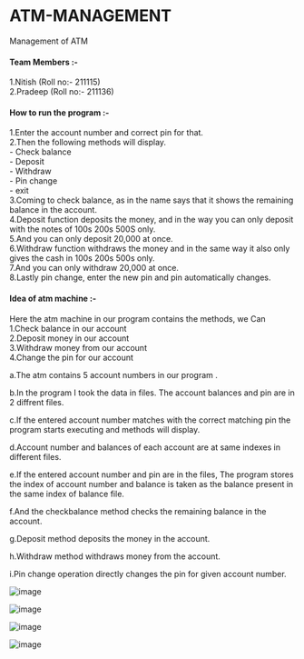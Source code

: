 # ATM-MANAGEMENT
Management of ATM
#### Team Members :-
1.Nitish (Roll no:- 211115)            
2.Pradeep (Roll no:- 211136)                  
#### How to run the program :- 
1.Enter the account number and correct pin for that.      
2.Then the following methods will display.   
     - Check balance   
     - Deposit    
     - Withdraw    
     - Pin change     
     - exit    
3.Coming to check balance, as in the name says that it shows the remaining balance in the account.    
4.Deposit function deposits the money, and in the way you can only deposit with the notes of 100s 200s 500S only.    
5.And you can only deposit 20,000 at once.           
6.Withdraw function withdraws the money and in the same way it also only gives the cash in 100s 200s 500s only.       
7.And you can only withdraw 20,000 at once.        
8.Lastly pin change, enter the new pin and pin automatically changes.        

#### Idea of atm machine :- 

Here the atm machine in our program contains the methods, we Can     
1.Check balance in our account     
2.Deposit money in our account     
3.Withdraw money from our account  
4.Change the pin for our account     

a.The atm contains 5 account numbers in our program .

b.In the program I took the data in files. The account balances and pin are in 2 diffrent files.

c.If the entered account number matches with the correct matching pin the program starts executing and methods will display.

d.Account number and balances of each account are at same indexes in different files.       

e.If the entered account number and pin are in the files, The program stores the index of account number and balance is taken as the balance present in the same index of balance file.        

f.And the checkbalance method checks the remaining balance in the account.       

g.Deposit method deposits the money in the account.       

h.Withdraw method withdraws money from the account.      

i.Pin change operation directly changes the pin for given account number.                         

![image](https://user-images.githubusercontent.com/98077164/206487929-988d49ed-2a66-4e67-90db-b89aee17a30c.png)

![image](https://user-images.githubusercontent.com/98077164/206487999-9f95c155-6b32-41cc-bf53-7bc3fbebe2c1.png)

![image](https://user-images.githubusercontent.com/98077164/206488156-ac08687b-b911-4c63-87ea-b1a41ce86b55.png)

![image](https://user-images.githubusercontent.com/98077164/206488233-88630bfb-4d7b-43b4-b7f4-24ec850e80dc.png)




